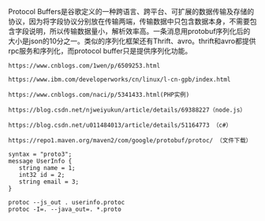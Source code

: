 Protocol Buffers是谷歌定义的一种跨语言、跨平台、可扩展的数据传输及存储的协议，因为将字段协议分别放在传输两端，传输数据中只包含数据本身，不需要包含字段说明，所以传输数据量小，解析效率高。一条消息用protobuf序列化后的大小是json的10分之一。类似的序列化框架还有Thrift、avro。thrift和avro都提供rpc服务和序列化，而protocol buffer只是提供序列化功能。

```
https://www.cnblogs.com/1wen/p/6509253.html

https://www.ibm.com/developerworks/cn/linux/l-cn-gpb/index.html

https://www.cnblogs.com/naci/p/5341433.html(PHP实例)

https://blog.csdn.net/njweiyukun/article/details/69388227（node.js）

https://blog.csdn.net/u011484013/article/details/51164773 （c#）

https://repo1.maven.org/maven2/com/google/protobuf/protoc/ （文件下载）
```



```
syntax = "proto3";
message UserInfo {
   string name = 1;
   int32 id = 2;
   string email = 3;
}

protoc --js_out . userinfo.protoc
protoc -I=. --java_out=. *.proto

```
